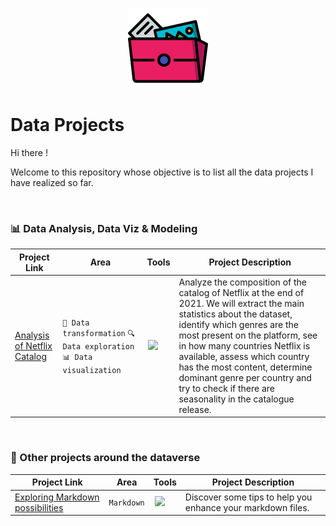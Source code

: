 <p align="center">
  <a><img width="128px" alt="Portfolio" title="Portfolio" 
  src="https://github.com/DimitriKneur/DimitriKneur/blob/main/portfolio.png"></a>
</p>

# Data Projects

Hi there !

Welcome to this repository whose objective is to list all the data projects I have realized so far.

<br>

### 📊 Data Analysis, Data Viz & Modeling

Project Link | Area | Tools | Project Description
---|---|---|---
[Analysis of Netflix Catalog](https://github.com/DimitriKneur/Netflix-Catalog-Analysis-PowerBI) | `🔧 Data transformation` `🔍 Data exploration` `📊 Data visualization` | <img width="500px" style="padding:2px" src="https://img.shields.io/badge/Power%20BI-F2C811.svg?style=for-the-badge&logo=powerbi&logoColor=black"/> | Analyze the composition of the catalog of Netflix at the end of 2021. We will extract the main statistics about the dataset, identify which genres are the most present on the platform, see in how many countries Netflix is available, assess which country has the most content, determine dominant genre per country and try to check if there are seasonality in the catalogue release.

<br>

### 🌌 Other projects around the dataverse

Project Link | Area | Tools | Project Description
---|---|---|---
[Exploring Markdown possibilities](https://github.com/DimitriKneur/Exploring-Markdown-Possibilities) | `Markdown` | <img width="100px" style="padding:2px" src="https://img.shields.io/badge/GitHub-181717.svg?style=for-the-badge&logo=github&logoColor=white"/> | Discover some tips to help you enhance your markdown files.
<!-- 
**Table of Contens :**
Analytics Engineering
Data Science, Machine Learning and IA
Other projects around the dataverse
-->
